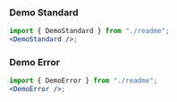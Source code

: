 ### Demo Standard

```jsx harmony
import { DemoStandard } from "./readme";
<DemoStandard />;
```

### Demo Error

```jsx harmony
import { DemoError } from "./readme";
<DemoError />;
```
